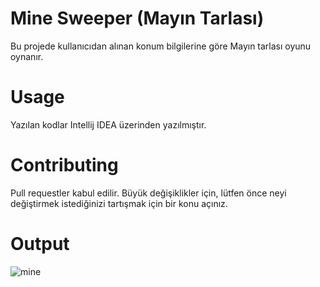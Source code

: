 # Mine Sweeper (Mayın Tarlası)

Bu projede kullanıcıdan alınan konum bilgilerine göre Mayın tarlası oyunu oynanır.

#  Usage
Yazılan kodlar Intellij IDEA üzerinden yazılmıştır.

# Contributing
Pull requestler kabul edilir. Büyük değişiklikler için, lütfen önce neyi değiştirmek istediğinizi tartışmak için bir konu açınız.

# Output
![mine](https://user-images.githubusercontent.com/80898514/123774799-7441c380-d8d6-11eb-9141-aaa4199842ed.jpg)




